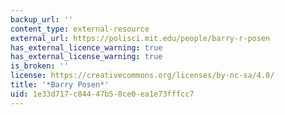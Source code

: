 ```yaml
---
backup_url: ''
content_type: external-resource
external_url: https://polisci.mit.edu/people/barry-r-posen
has_external_licence_warning: true
has_external_license_warning: true
is_broken: ''
license: https://creativecommons.org/licenses/by-nc-sa/4.0/
title: '*Barry Posen*'
uid: 1e33d717-c844-47b5-8ce0-ea1e73fffcc7
---
```

